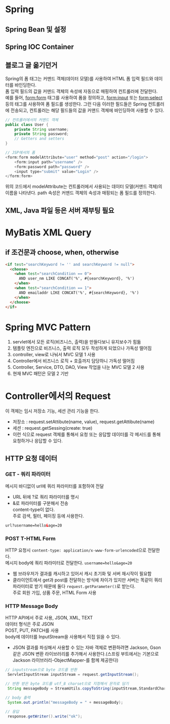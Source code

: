 # Spring

## Spring Bean 및 설정

## Spring IOC Container

## 블로그 글 옮기던거

Spring의 폼 태그는 커맨드 객체(데이터 모델)를 사용하여 HTML 폼 입력 필드와 데이터를 바인딩한다.  
폼 입력 필드의 값을 커맨드 객체의 속성에 자동으로 매핑하여 컨트롤러에 전달한다.  
예를 들어, <form:form> 태그를 사용하여 폼을 정의하고, <form:input> 또는 <form:select> 등의 태그를 사용하여 폼 필드를 생성한다. 그런 다음 이러한 필드들은 Spring 컨트롤러에 전송되고, 컨트롤러는 해당 필드들의 값을 커맨드 객체에 바인딩하여 사용할 수 있다.

```java
// 컨트롤러에서의 커맨드 객체
public class User {
    private String username;
    private String password;
    // Getters and setters
}

// JSP에서의 폼
<form:form modelAttribute="user" method="post" action="/login">
    <form:input path="username" />
    <form:password path="password" />
    <input type="submit" value="Login" />
</form:form>
```

위의 코드에서 modelAttribute는 컨트롤러에서 사용되는 데이터 모델(커맨드 객체)의 이름을 나타낸다. path 속성은 커맨드 객체의 속성과 매핑되는 폼 필드를 정의한다.

## XML, Java 파일 등은 서버 재부팅 필요

# MyBatis XML Query

## if 조건문과 choose, when, otherwise

```html
<if test="searchKeyword != '' and searchKeyword != null">
  <choose>
    <when test="searchCondition == 0">
      AND user_nm LIKE CONCAT('%', #{searchKeyword}, '%')
    </when>
    <when test="searchCondition == 1">
      AND emailaddr LIKE CONCAT('%', #{searchKeyword}, '%')
    </when>
  </choose>
</if>
```

# Spring MVC Pattern

1. servlet에서 모든 로직(비즈니스, 출력)을 만들다보니 유지보수가 힘듦
2. 템플릿 엔진으로 비즈니스, 출력 로직 모두 작성하게 되었으나 가독성 떨어짐
3. controller, view로 나눠서 MVC 모델 1 사용
4. Controller에서 비즈니스 로직 + 호출까지 담당하니 가독성 떨어짐
5. Controller, Service, DTO, DAO, View 작업을 나눈 MVC 모델 2 사용
6. 현재 MVC 패턴은 모델 2 기반

# Controller에서의 Request

이 객체는 임시 저장소 기능, 세션 관리 기능을 한다.

- 저장소 : request.setAttibute(name, value), request.getAttibute(name)
- 세션 : request.getSessing(create: true)
- 이런 식으로 request 객체를 통해서 요청 또는 응답할 데이터를 각 메서드를 통해 요청하거나 응답할 수 있다.

## HTTP 요청 데이터

### GET - 쿼리 파라미터

메시지 바디없이 url에 쿼리 파라미터를 포함하여 전달

- URL 뒤에 ?로 쿼리 파라미터를 명시
- &로 파라미터를 구분해서 전송  
  content-type이 없다.  
  주로 검색, 필터, 페이징 등에 사용한다.

```html
url?username=hello&age=20
```

### POST T-HTML Form

HTTP 요청시 `content-type: application/x-www-form-urlencoded`으로 전달한다.  
메시지 body에 쿼리 파라미터로 전달한다. `username=hello&age=20`

- 웹 브라우저가 결과를 캐시하고 있어서 캐시 초기화 및 서버 재시작이 필요함
- 클라이언트에서 get과 post를 전달하는 방식에 차이가 있지만 서버는 똑같이 쿼리 파라미터로 받기 때문에 둘다 `request.getParameter()`로 받는다.  
  주로 회원 가입, 상품 주문, HTML Form 사용

### HTTP Message Body

HTTP API에서 주로 사용, JSON, XML, TEXT  
데이터 형식은 주로 JSON  
POST, PUT, PATCH를 사용  
body에 데이터를 InputStream을 사용해서 직접 읽을 수 있다.

- JSON 결과를 파싱해서 사용할 수 있는 자바 객체로 변환하려면 Jackson, Gson 같은 JSON 변환 라이브러리를 추가해서 사용한다.(스프링 부트에서는 기본으로 Jackson 라이브러리-ObjectMapper-를 함께 제공한다)

```java
// inputstream으로 byte 코드를 반환
 ServletInputStream inputStream = request.getInputStream();

// 반환 받은 byte 코드를 utf_8 charset으로 지정해서 문자로 담기
 String messageBody = StreamUtils.copyToString(inputStream,StandardCharsets.UTF_8);

// body 출력
 System.out.println("messageBody = " + messageBody);

// 응답
 response.getWriter().write("ok");
```
